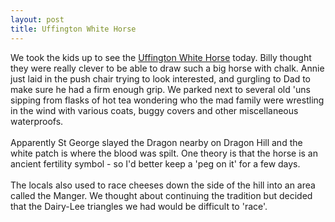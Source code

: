 ```yaml
--- 
layout: post
title: Uffington White Horse
---
```

We took the kids up to see the [Uffington White Horse](http://www.mysteriousbritain.co.uk/majorsites/uffington.html) today. Billy thought they were really clever to be able to draw such a big horse with chalk. Annie just laid in the push chair trying to look interested, and gurgling to Dad to make sure he had a firm enough grip. We parked next to several old 'uns sipping from flasks of hot tea wondering who the mad family were wrestling in the wind with various coats, buggy covers and other miscellaneous waterproofs. <br /><br />Apparently St George slayed the Dragon nearby on Dragon Hill and the white patch is where the blood was spilt. One theory is that the horse is an ancient fertility symbol - so I'd better keep a 'peg on it' for a few days.<br /><br />The locals also used to race cheeses down the side of the hill into an area called the Manger. We thought about continuing the tradition but decided that the Dairy-Lee triangles we had would be difficult to 'race'.
